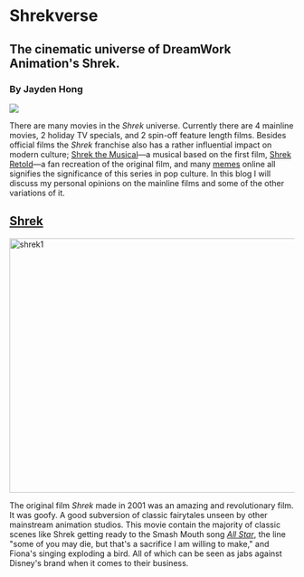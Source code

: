 # Shrekverse
## The cinematic universe of DreamWork Animation's Shrek.
### By Jayden Hong
![](https://st2.depositphotos.com/2557325/5432/i/450/depositphotos_54326397-stock-photo-shrek-at-madame-tussauds.jpg)

There are many movies in the *Shrek* universe. Currently there are 4 mainline movies, 2 holiday TV specials, and 2 spin-off feature length films. Besides official films the *Shrek* franchise also has a rather influential impact on modern culture; [Shrek the Musical](https://playbill.com/production/shrek-the-musical-broadway-theatre-vault-0000012248)—a musical based on the first film, [Shrek Retold](https://youtu.be/pM70TROZQsI?si=KqP2z7sK-7pTTpWv)—a fan recreation of the original film, and many [memes](https://knowyourmeme.com/memes/subcultures/shrek) online all signifies the significance of this series in pop culture. In this blog I will discuss my personal opinions on the mainline films and some of the other variations of it.

## [Shrek](https://www.imdb.com/title/tt0126029/)
<img src="https://mediaproxy.salon.com/width/1200/https://media.salon.com/2001/05/shrek.jpg" alt="shrek1" width="600" height="450">

The original film *Shrek* made in 2001 was an amazing and revolutionary film. It was goofy. A good subversion of classic fairytales unseen by other mainstream animation studios. This movie contain the majority of classic scenes like Shrek getting ready to the Smash Mouth song [*All Star*](https://youtu.be/L_jWHffIx5E?si=wDXCfuPA20Vzk8k2), the line "some of you may die, but that's a sacrifice I am willing to make," and Fiona's singing exploding a bird. All of which can be seen as jabs against Disney's brand when it comes to their business.
